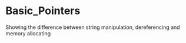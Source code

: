 # Basic_Pointers
Showing the difference between string manipulation, dereferencing and memory allocating
